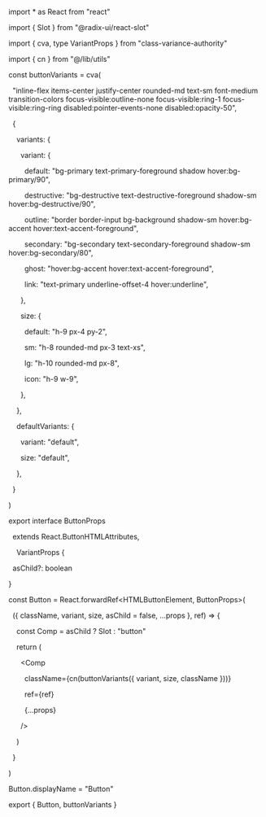 import * as React from "react"

import { Slot } from "@radix-ui/react-slot"

import { cva, type VariantProps } from "class-variance-authority"

import { cn } from "@/lib/utils"

  

const buttonVariants = cva(

  "inline-flex items-center justify-center rounded-md text-sm font-medium transition-colors focus-visible:outline-none focus-visible:ring-1 focus-visible:ring-ring disabled:pointer-events-none disabled:opacity-50",

  {

    variants: {

      variant: {

        default: "bg-primary text-primary-foreground shadow hover:bg-primary/90",

        destructive: "bg-destructive text-destructive-foreground shadow-sm hover:bg-destructive/90",

        outline: "border border-input bg-background shadow-sm hover:bg-accent hover:text-accent-foreground",

        secondary: "bg-secondary text-secondary-foreground shadow-sm hover:bg-secondary/80",

        ghost: "hover:bg-accent hover:text-accent-foreground",

        link: "text-primary underline-offset-4 hover:underline",

      },

      size: {

        default: "h-9 px-4 py-2",

        sm: "h-8 rounded-md px-3 text-xs",

        lg: "h-10 rounded-md px-8",

        icon: "h-9 w-9",

      },

    },

    defaultVariants: {

      variant: "default",

      size: "default",

    },

  }

)

  

export interface ButtonProps

  extends React.ButtonHTMLAttributes<HTMLButtonElement>,

    VariantProps<typeof buttonVariants> {

  asChild?: boolean

}

  

const Button = React.forwardRef<HTMLButtonElement, ButtonProps>(

  ({ className, variant, size, asChild = false, ...props }, ref) => {

    const Comp = asChild ? Slot : "button"

    return (

      <Comp

        className={cn(buttonVariants({ variant, size, className }))}

        ref={ref}

        {...props}

      />

    )

  }

)

Button.displayName = "Button"

  

export { Button, buttonVariants }
